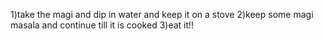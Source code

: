 1)take the magi and dip in water and keep it on a stove
2)keep some magi masala and continue till it is cooked
3)eat it!!